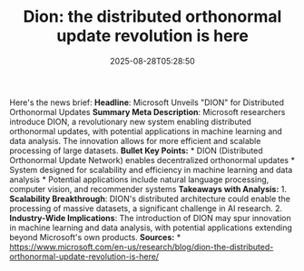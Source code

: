 ﻿---
title: "Dion: the distributed orthonormal update revolution is here"
date: "2025-08-28T05:28:50"
category: "Markets"
summary: ""
slug: "dion the distributed orthonormal update revolution is here"
source_urls:
  - "https://www.microsoft.com/en-us/research/blog/dion-the-distributed-orthonormal-update-revolution-is-here/"
seo:
  title: "Dion: the distributed orthonormal update revolution is here | Hash n Hedge"
  description: ""
  keywords: ["news", "markets", "brief"]
---
Here's the news brief:  **Headline**: Microsoft Unveils "DION" for Distributed Orthonormal Updates  **Summary Meta Description**: Microsoft researchers introduce DION, a revolutionary new system enabling distributed orthonormal updates, with potential applications in machine learning and data analysis. The innovation allows for more efficient and scalable processing of large datasets.  **Bullet Key Points:**  * DION (Distributed Orthonormal Update Network) enables decentralized orthonormal updates * System designed for scalability and efficiency in machine learning and data analysis * Potential applications include natural language processing, computer vision, and recommender systems  **Takeaways with Analysis:**  1. **Scalability Breakthrough**: DION's distributed architecture could enable the processing of massive datasets, a significant challenge in AI research. 2. **Industry-Wide Implications**: The introduction of DION may spur innovation in machine learning and data analysis, with potential applications extending beyond Microsoft's own products.  **Sources:**  * https://www.microsoft.com/en-us/research/blog/dion-the-distributed-orthonormal-update-revolution-is-here/ 
